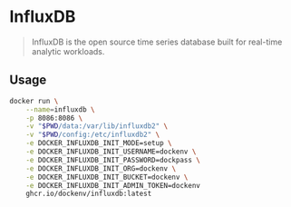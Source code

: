 # InfluxDB

> InfluxDB is the open source time series database built for real-time analytic workloads.

## Usage

```bash
docker run \
    --name=influxdb \
    -p 8086:8086 \
    -v "$PWD/data:/var/lib/influxdb2" \
    -v "$PWD/config:/etc/influxdb2" \
    -e DOCKER_INFLUXDB_INIT_MODE=setup \
    -e DOCKER_INFLUXDB_INIT_USERNAME=dockenv \
    -e DOCKER_INFLUXDB_INIT_PASSWORD=dockpass \
    -e DOCKER_INFLUXDB_INIT_ORG=dockenv \
    -e DOCKER_INFLUXDB_INIT_BUCKET=dockenv \
    -e DOCKER_INFLUXDB_INIT_ADMIN_TOKEN=dockenv
    ghcr.io/dockenv/influxdb:latest
```